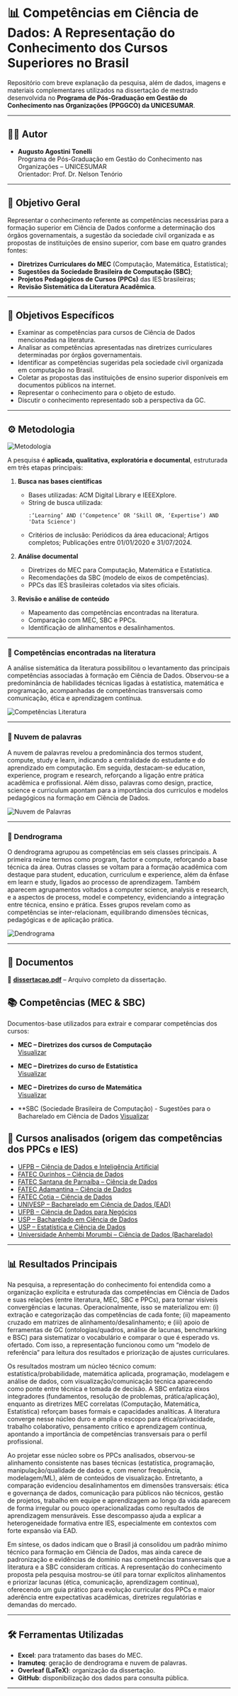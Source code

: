 # 📊 Competências em Ciência de Dados: A Representação do Conhecimento dos Cursos Superiores no Brasil

Repositório com breve explanação da pesquisa, além de dados, imagens e materiais complementares utilizados na dissertação de mestrado desenvolvida no **Programa de Pós-Graduação em Gestão do Conhecimento nas Organizações (PPGGCO) da UNICESUMAR**.

---

## 👨‍🎓 Autor
- **Augusto Agostini Tonelli**  
  Programa de Pós-Graduação em Gestão do Conhecimento nas Organizações – UNICESUMAR  
  Orientador: Prof. Dr. Nelson Tenório  

---

## 🎯 Objetivo Geral
Representar o conhecimento referente as competências necessárias para a formação superior em Ciência de Dados conforme a determinação dos órgãos governamentais, a sugestão da sociedade civil organizada e as propostas de instituições de ensino superior, com base em quatro grandes fontes:
- **Diretrizes Curriculares do MEC** (Computação, Matemática, Estatística);
- **Sugestões da Sociedade Brasileira de Computação (SBC)**;
- **Projetos Pedagógicos de Cursos (PPCs)** das IES brasileiras;
- **Revisão Sistemática da Literatura Acadêmica**.

---

## 🧩 Objetivos Específicos
- Examinar as competências para cursos de Ciência de Dados mencionadas na literatura.  
- Analisar as competências apresentadas nas diretrizes curriculares determinadas por órgãos governamentais.  
- Identificar as competências sugeridas pela sociedade civil organizada em computação no Brasil.  
- Coletar as propostas das instituições de ensino superior disponíveis em documentos públicos na internet.  
- Representar o conhecimento para o objeto de estudo.  
- Discutir o conhecimento representado sob a perspectiva da GC.  

---

## ⚙️ Metodologia

![Metodologia](./imagens/metodologia.jpg)

A pesquisa é **aplicada, qualitativa, exploratória e documental**, estruturada em três etapas principais:

1. **Busca nas bases científicas**  
   - Bases utilizadas: ACM Digital Library e IEEEXplore.  
   - String de busca utilizada:  
     ```
     :‘Learning’ AND (‘Competence’ OR ‘Skill OR, ‘Expertise’) AND 'Data Science')
     ```
   - Critérios de inclusão: Periódicos da área educacional; Artigos completos; Publicações entre 01/01/2020 e 31/07/2024.  

2. **Análise documental**  
   - Diretrizes do MEC para Computação, Matemática e Estatística.  
   - Recomendações da SBC (modelo de eixos de competências).  
   - PPCs das IES brasileiras coletados via sites oficiais.  

3. **Revisão e análise de conteúdo**  
   - Mapeamento das competências encontradas na literatura.  
   - Comparação com MEC, SBC e PPCs.  
   - Identificação de alinhamentos e desalinhamentos.  

---

### 📌 Competências encontradas na literatura
A análise sistemática da literatura possibilitou o levantamento das principais competências associadas à formação em Ciência de Dados. Observou-se a predominância de habilidades técnicas ligadas à estatística, matemática e programação, acompanhadas de competências transversais como comunicação, ética e aprendizagem contínua.

![Competências Literatura](./imagens/competencias_literatura.png)

---

### 📌 Nuvem de palavras
A nuvem de palavras revelou a predominância dos termos student, compute, study e learn, indicando a centralidade do estudante e do aprendizado em computação. Em seguida, destacam-se education, experience, program e research, reforçando a ligação entre prática acadêmica e profissional. Além disso, palavras como design, practice, science e curriculum apontam para a importância dos currículos e modelos pedagógicos na formação em Ciência de Dados.

![Nuvem de Palavras](./imagens/Nuvem_Palavras.png)

---

### 📌 Dendrograma
O dendrograma agrupou as competências em seis classes principais. A primeira reúne termos como program, factor e compute, reforçando a base técnica da área. Outras classes se voltam para a formação acadêmica com destaque para student, education, curriculum e experience, além da ênfase em learn e study, ligados ao processo de aprendizagem. Também aparecem agrupamentos voltados a computer science, analysis e research, e a aspectos de process, model e competency, evidenciando a integração entre técnica, ensino e prática. Esses grupos revelam como as competências se inter-relacionam, equilibrando dimensões técnicas, pedagógicas e de aplicação prática.

![Dendrograma](./imagens/Dendrograma.png)

---

## 📑 Documentos

📄 **[dissertacao.pdf](./dissertacao.pdf)** – Arquivo completo da dissertação.  

## 📚 Competências (MEC & SBC)

Documentos-base utilizados para extrair e comparar competências dos cursos:

- **MEC – Diretrizes dos cursos de Computação**  
  [Visualizar](./documentos/competencias/competencias_computacao.pdf)

- **MEC – Diretrizes do curso de Estatística**  
  [Visualizar](./documentos/competencias/competencias_estatistica.pdf)

- **MEC – Diretrizes do curso de Matemática**  
  [Visualizar](./documentos/competencias/competencias_matematica.pdf)

- **SBC (Sociedade Brasileira de Computação) - Sugestões para o Bacharelado em Ciência de Dados
  [Visualizar](./documentos/competencias/competencias_sbc.pdf)

## 🔗 **Cursos analisados (origem das competências dos PPCs e IES)**  

- [UFPB – Ciência de Dados e Inteligência Artificial](https://sigaa.ufpb.br/sigaa/public/curso/portal.jsf?id=14289031&lc=pt_BR)  
- [FATEC Ourinhos – Ciência de Dados](https://www.fatecourinhos.edu.br/cursos/ciencia/)  
- [FATEC Santana de Parnaíba – Ciência de Dados](https://fatecsdp.cps.sp.gov.br/ciencia-de-dados/)  
- [FATEC Adamantina – Ciência de Dados](https://www.fatec.edu.br/adamantina/ciencia-de-dados/)  
- [FATEC Cotia – Ciência de Dados](https://fateccotia.cps.sp.gov.br/ciencia-de-dados/)  
- [UNIVESP – Bacharelado em Ciência de Dados (EAD)](https://univesp.br/cursos/bacharel-em-ciencia-de-dados)  
- [UFPB – Ciência de Dados para Negócios](https://sigaa.ufpb.br/sigaa/public/curso/portal.jsf?id=19420831&lc=pt_BR)  
- [USP – Bacharelado em Ciência de Dados](https://icmc.usp.br/graduacao/ciencia-de-dados-bacharelado)  
- [USP – Estatística e Ciência de Dados](https://www.icmc.usp.br/graduacao/estatistica-bacharelado)  
- [Universidade Anhembi Morumbi – Ciência de Dados (Bacharelado)](https://portal.anhembi.br/cursos/graduacao/ciencia-de-dados-bacharelado/)  

---

## 📊 Resultados Principais

Na pesquisa, a representação do conhecimento foi entendida como a organização explícita e estruturada das competências em Ciência de Dados e suas relações (entre literatura, MEC, SBC e PPCs), para tornar visíveis convergências e lacunas. Operacionalmente, isso se materializou em: (i) extração e categorização das competências de cada fonte; (ii) mapeamento cruzado em matrizes de alinhamento/desalinhamento; e (iii) apoio de ferramentas de GC (ontologias/quadros, análise de lacunas, benchmarking e BSC) para sistematizar o vocabulário e comparar o que é esperado vs. ofertado. Com isso, a representação funcionou como um “modelo de referência” para leitura dos resultados e priorização de ajustes curriculares. 

Os resultados mostram um núcleo técnico comum: estatística/probabilidade, matemática aplicada, programação, modelagem e análise de dados, com visualização/comunicação técnica aparecendo como ponte entre técnica e tomada de decisão. A SBC enfatiza eixos integradores (fundamentos, resolução de problemas, prática/aplicação), enquanto as diretrizes MEC correlatas (Computação, Matemática, Estatística) reforçam bases formais e capacidades analíticas. A literatura converge nesse núcleo duro e amplia o escopo para ética/privacidade, trabalho colaborativo, pensamento crítico e aprendizagem contínua, apontando a importância de competências transversais para o perfil profissional. 

Ao projetar esse núcleo sobre os PPCs analisados, observou-se alinhamento consistente nas bases técnicas (estatística, programação, manipulação/qualidade de dados e, com menor frequência, modelagem/ML), além de conteúdos de visualização. Entretanto, a comparação evidenciou desalinhamentos em dimensões transversais: ética e governança de dados, comunicação para públicos não técnicos, gestão de projetos, trabalho em equipe e aprendizagem ao longo da vida aparecem de forma irregular ou pouco operacionalizadas como resultados de aprendizagem mensuráveis. Esse descompasso ajuda a explicar a heterogeneidade formativa entre IES, especialmente em contextos com forte expansão via EAD. 

Em síntese, os dados indicam que o Brasil já consolidou um padrão mínimo técnico para formação em Ciência de Dados, mas ainda carece de padronização e evidências de domínio nas competências transversais que a literatura e a SBC consideram críticas. A representação do conhecimento proposta pela pesquisa mostrou-se útil para tornar explícitos alinhamentos e priorizar lacunas (ética, comunicação, aprendizagem contínua), oferecendo um guia prático para evolução curricular dos PPCs e maior aderência entre expectativas acadêmicas, diretrizes regulatórias e demandas do mercado.

---

## 🛠 Ferramentas Utilizadas
- **Excel**: para tratamento das bases do MEC.  
- **Iramuteq**: geração de dendrograma e nuvem de palavras.  
- **Overleaf (LaTeX)**: organização da dissertação.  
- **GitHub**: disponibilização dos dados para consulta pública.

---

